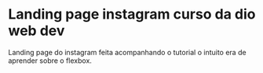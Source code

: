 # Landing page instagram curso da dio web dev

Landing page do instagram feita acompanhando o tutorial
o intuito era de aprender sobre o flexbox.
